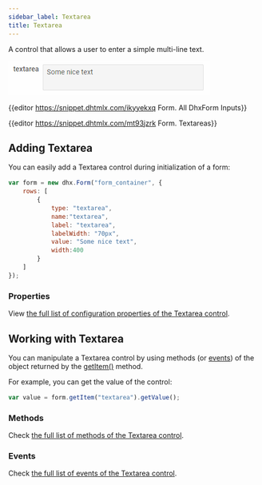 ```yaml
---
sidebar_label: Textarea
title: Textarea
---          
```


A control that allows a user to enter a simple multi-line text.

![Textarea control](../assets/form/form_textarea.png)

{{editor    https://snippet.dhtmlx.com/ikyyekxq	Form. All DhxForm Inputs}}

{{editor	https://snippet.dhtmlx.com/mt93jzrk	Form. Textareas}}

## Adding Textarea

You can easily add a Textarea control during initialization of a form:

~~~js
var form = new dhx.Form("form_container", {
    rows: [
		{
			type: "textarea",
            name:"textarea",
            label: "textarea",
            labelWidth: "70px",
            value: "Some nice text",
            width:400
		}
    ]
});
~~~

### Properties

View [the full list of configuration properties of the Textarea control](form/api/textarea/api_textarea_properties.md).

## Working with Textarea

You can manipulate a Textarea control by using methods (or [events](#eventhandling)) of the object returned by the [getItem()](form/api/form_getitem_method.md) method.

For example, you can get the value of the control:

~~~js
var value = form.getItem("textarea").getValue();
~~~

### Methods

Check [the full list of methods of the Textarea control](form/api/api_overview.md#textarea-methods).


### Events

Check [the full list of events of the Textarea control](form/api/api_overview.md#textarea-events).